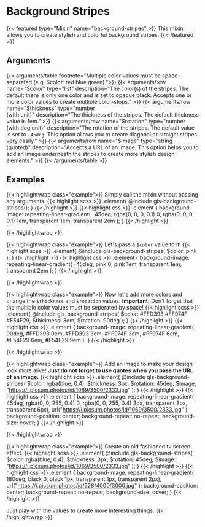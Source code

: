 # Background Stripes

{{< featured type="Mixin" name="background-stripes" >}}
This mixin allows you to create stylish and colorful background stripes.
{{< /featured >}}

## Arguments

{{< arguments/table footnote="Multiple color values must be space-separated (e.g. $color: red blue green).">}}
    {{< arguments/row name="$color" type="list" description="The color(s) of the stripes. The default there is only one color and is set to opaque black. Accepts one or more color values to create multiple color-stops." >}}
    {{< arguments/row name="$thickness" type="number<br/>(with unit)" description="The thickness of the stripes. The default thickness value is 1em." >}}
    {{< arguments/row name="$rotation" type="number</br>(with deg unit)" description="The rotation of the stripes. The default value is set to `-45deg`. This option allows you to create diagonal or straight stripes very easily." >}}
    {{< arguments/row name="$image" type="string<br/>(quoted)" description="Accepts a URL of an image. This option helps you to add an image underneath the stripes to create more stylish design elements." >}}
{{< /arguments/table >}}

## Examples

{{< highlightwrap class="example">}}
Simply call the mixin without passing any arguments.
{{< highlight scss >}}
.element{
    @include gls-background-stripes();
}
{{< /highlight >}}
{{< highlight css >}}
.element {
    background-image: repeating-linear-gradient(
        -45deg, 
        rgba(0, 0, 0, 0.1) 0, 
        rgba(0, 0, 0, 0.1) 1em, 
        transparent 1em, 
        transparent 2em
    );
}
{{< /highlight >}}
<div class="sandbox small" style="  background-image: repeating-linear-gradient(-45deg, rgba(0, 0, 0, 0.1) 0, rgba(0, 0, 0, 0.1) 1em, transparent 1em, transparent 2em);"></div>
{{< /highlightwrap >}}

{{< highlightwrap class="example">}}
Let's pass a `$color` value to it!
{{< highlight scss >}}
.element{
    @include gls-background-stripes(
        $color: pink
    );
}
{{< /highlight >}}
{{< highlight css >}}
.element {
    background-image: repeating-linear-gradient(
        -45deg, 
        pink 0, 
        pink 1em, 
        transparent 1em, 
        transparent 2em
    );
}
{{< /highlight >}}
<div class="sandbox small" style="background-image: repeating-linear-gradient(-45deg, pink 0, pink 1em, transparent 1em, transparent 2em);"></div>
{{< /highlightwrap >}}

{{< highlightwrap class="example">}}
Now let's add more colors and change the `$thickness` and `$rotation` values. **Important:** Don't forget that the multiple color values must be seperated by space!
{{< highlight scss >}}
.element{
    @include gls-background-stripes(
        $color: #FFD393 #FF974F #F54F29,
        $thickness: 3em,
        $rotation: 90deg
    );
}
{{< /highlight >}}
{{< highlight css >}}
.element {
    background-image: repeating-linear-gradient(
        90deg, 
        #FFD393 0em, 
        #FFD393 3em, 
        #FF974F 3em, 
        #FF974F 6em, 
        #F54F29 6em, 
        #F54F29 9em
    );
}
{{< /highlight >}}
<div class="sandbox small" style="background-image: repeating-linear-gradient(90deg, #FFD393 0em, #FFD393 3em, #FF974F 3em, #FF974F 6em, #F54F29 6em, #F54F29 9em);"></div>
{{< /highlightwrap >}}

{{< highlightwrap class="example">}}
Add an image to make your design look more alive! **Just do not forget to use quotes when you pass the URL of an image.**
{{< highlight scss >}}
.element{
    @include gls-background-stripes(
        $color: rgba(blue, 0.4),
        $thickness: 3px,
        $rotation: 45deg,
        $image: "https://i.picsum.photos/id/1069/3500/2333.jpg"
    );
}
{{< /highlight >}}
{{< highlight css >}}
.element {
    background-image: repeating-linear-gradient(
        45deg, 
        rgba(0, 0, 255, 0.4) 0, 
        rgba(0, 0, 255, 0.4) 3px, 
        transparent 3px, transparent 6px), 
        url("https://i.picsum.photos/id/1069/3500/2333.jpg"
    );
    background-position: center;
    background-repeat: no-repeat;
    background-size: cover;
}
{{< /highlight >}}
<div class="sandbox xlarge" style="background-image: repeating-linear-gradient(45deg, rgba(0, 0, 255, 0.4) 0, rgba(0, 0, 255, 0.4) 3px, transparent 3px, transparent 6px), url('https://i.picsum.photos/id/1069/3500/2333.jpg');background-position: center;background-repeat: no-repeat;background-size: cover;"></div>
{{< /highlightwrap >}}

{{< highlightwrap class="example">}}
Create an old fashioned tv screen effect.
{{< highlight scss >}}
.element{
    @include gls-background-stripes(
        $color: rgba(blue, 0.4),
        $thickness: 3px,
        $rotation: 45deg,
        $image: "https://i.picsum.photos/id/1069/3500/2333.jpg"
    );
}
{{< /highlight >}}
{{< highlight css >}}
.element {
    background-image: repeating-linear-gradient(
        180deg, 
        black 0, 
        black 1px, 
        transparent 1px, 
        transparent 2px), 
        url("https://i.picsum.photos/id/528/4000/3000.jpg"
    );
    background-position: center;
    background-repeat: no-repeat;
    background-size: cover;
}
{{< /highlight >}}
<div class="sandbox xlarge" style="background-image: repeating-linear-gradient(180deg, black 0, black 1px, transparent 1px, transparent 2px), url(https://i.picsum.photos/id/528/4000/3000.jpg);background-position: center;background-repeat: no-repeat;background-size: cover;"></div>
Just play with the values to create more interesting things.
{{< /highlightwrap >}}





